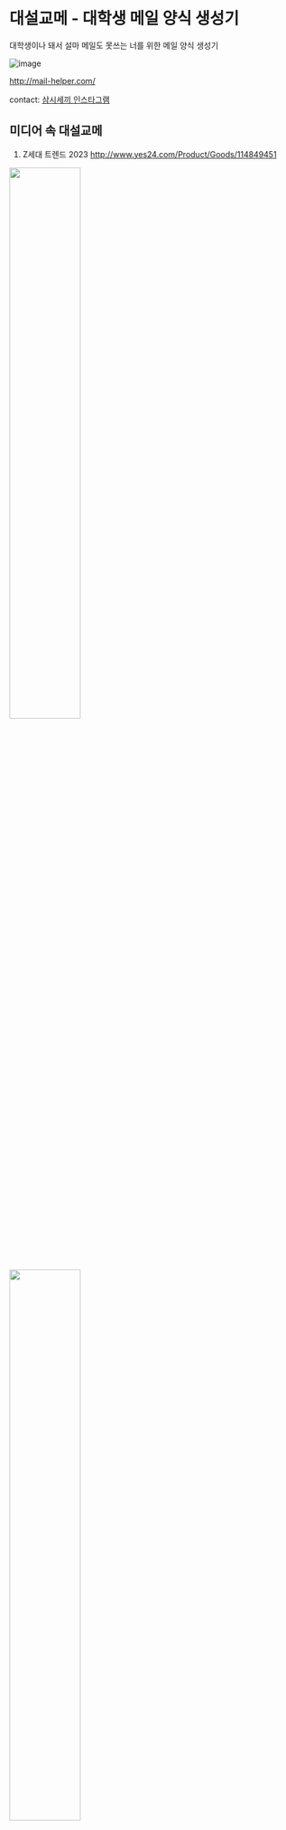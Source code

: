 # 대설교메 - 대학생 메일 양식 생성기
대학생이나 돼서 설마 메일도 못쓰는 너를 위한 메일 양식 생성기

![image](https://user-images.githubusercontent.com/61075048/229764877-a2932f26-85b7-42d3-973f-0df73fae074e.png)


http://mail-helper.com/

contact: [삼시세끼 인스타그램](https://www.instagram.com/samshisaekki/)


## 미디어 속 대설교메


1. Z세대 트렌드 2023
http://www.yes24.com/Product/Goods/114849451
<img src="https://user-images.githubusercontent.com/61075048/229763097-ec61c78e-1b56-4a9e-8842-f59f2bc0adf8.png" width="50%">
<img src="https://user-images.githubusercontent.com/61075048/229763383-10d4def1-e3ef-4d43-ab2b-e8c94f822a50.png" width="50%">



2. 대학내일 20대 연구소 뉴스레터 
이해 안가는 Z세대를 꼭 이해해야겠다면?
https://www.20slab.org/Archives/38362
![image](https://user-images.githubusercontent.com/61075048/229761499-ef0e6708-88b7-4344-aa74-8491f3837241.png)

3. 콘텐츠레터 언오피셜 뉴스레터 22.11.4주
https://maily.so/contentsnews/posts/2c68f2cf

## Stack
NestJS, MongoDB

## 배포 환경
AWS EC2, Docker

# 👨‍👩‍👧‍👧 삼시세끼 소개

👩‍💻 개발팀
| [송재민](https://github.com/Song-EunJu) | [황남주](https://github.com/yunkyung-Hwang) | [송은주](https://github.com/Song-EunJu) | [오유정](https://github.com/dayowoo) |
| ------------------------------------------------------- | -------------------------------------------------------- | --------------------------------------------------------- | ---------------------------------------------------------- |
| <img src="https://github.com/xongjaemin.png" width="100"> | <img src="https://github.com/NamNamju.png" width="100"> | <img src="https://github.com/Song-EunJu.png" width="100"> | <img src="https://github.com/ohyujeong.png" width="100"> |

👩‍🎨 기획/디자인팀

| [이지영]() | [구지현]() |
| ------------------- | ------------------- |
| <img src="" width="100"> | <img src="" width="100"> |

<br><br>
